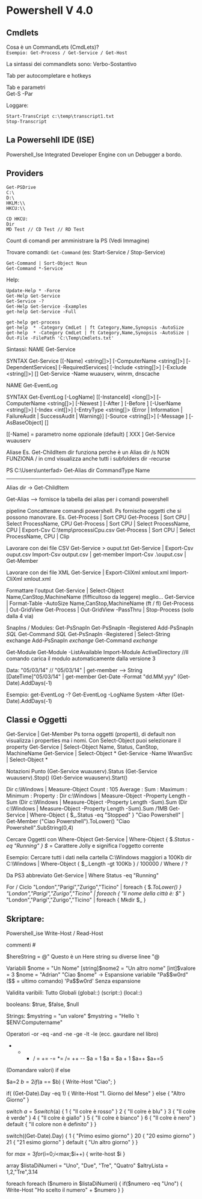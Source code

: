 Powershell V 4.0
================

Cmdlets 
-------


Cosa è un CommandLets (CmdLets)?  
    `Esempio: Get-Process / Get-Service / Get-Host`


La sintassi dei commandlets sono: Verbo-Sostantivo  

Tab per autocompletare e hotkeys  

Tab e parametri  
Get-S -Par  

Loggare:  
```
Start-TransCript c:\temp\transcript1.txt  
Stop-Transcript  
```

La Powersehll IDE (ISE)
-----------------
Powershell_Ise
Integrated Developer Engine con un Debugger a bordo.

Providers
---------
```
Get-PSDrive
C:\  
D:\  
HKLM:\\    
HKCU:\\  

CD HKCU:
Dir
MD Test // CD Test // RD Test
```

Count di comandi per amministrare la PS (Vedi Immagine)

Trovare comandi:
`Get-Command` (es: Start-Service / Stop-Service)
```
Get-Command | Sort-Object Noun
Get-Command *-Service
```

Help:
```
Update-Help * -Force
Get-Help Get-Service
Get-Service -?
Get-Help Get-Service -Examples
get-help Get-Service -Full

get-help get-process
get-help  * -Category CmdLet | ft Category,Name,Synopsis -AutoSize
get-help  * -Category CmdLet | ft Category,Name,Synopsis -AutoSize | Out-File -FilePath 'C:\Temp\Cmdlets.txt'
```

Sintassi:
NAME
    Get-Service

SYNTAX
    Get-Service [[-Name] <string[]>] [-ComputerName <string[]>] [-DependentServices] [-RequiredServices] [-Include
    <string[]>] [-Exclude <string[]>]  [<CommonParameters>]
Get-Service -Name wuauserv, winrm, dnscache


NAME
    Get-EventLog

SYNTAX
    Get-EventLog [-LogName] <string> [[-InstanceId] <long[]>] [-ComputerName <string[]>] [-Newest <int>] [-After
    <datetime>] [-Before <datetime>] [-UserName <string[]>] [-Index <int[]>] [-EntryType <string[]> {Error |
    Information | FailureAudit | SuccessAudit | Warning}] [-Source <string[]>] [-Message <string>] [-AsBaseObject]
    [<CommonParameters>]


[[-Name] = parametro nome opzionale (default) [ XXX ]
Get-Service wuauserv

Aliase
Es. Get-ChildItem
dir funziona perche è un Alias
dir /s NON FUNZIONA / in cmd visualizza anche tutti i subfolders
dir -recurse

PS C:\Users\unterfad> Get-Alias dir
CommandType     Name
-----------     ----
Alias           dir -> Get-ChildItem

Get-Alias --> fornisce la tabella dei alias per i comandi powershell


pipeline
Concattenare comandi powershell. Ps fornische oggetti che si possono manovrare.
Es.
Get-Process | Sort CPU
Get-Process | Sort CPU | Select ProcessName, CPU
Get-Process | Sort CPU | Select ProcessName, CPU | Export-Csv C:\temp\processiCpu.csv
Get-Process | Sort CPU | Select ProcessName, CPU | Clip

Lavorare con dei file CSV
Get-Service > ouput.txt
Get-Service | Export-Csv ouput.csv
Import-Csv output.csv | get-member
Import-Csv .\ouput.csv | Get-Member

Lavorare con dei file XML
Get-Service | Export-CliXml xmlout.xml
Import-CliXml xmlout.xml

Formattare l'output
Get-Service | Select-Object Name,CanStop,MachineName (fifficultoso da leggere) meglio...
Get-Service | Format-Table -AutoSize Name,CanStop,MachineName  (ft / fl)
Get-Process | Out-GridView
Get-Process | Out-GridView -PassThru | Stop-Process  (solo dalla 4 via)

SnapIns / Modules: 
Get-PsSnapIn
Get-PsSnapIn -Registered
Add-PsSnapIn *SQL*
Get-Command *SQL*
Get-PsSnapIn -Registered | Select-String exchange
Add-PsSnapIn *exchange*
Get-Command *exchange*

Get-Module
Get-Module -ListAvailable
Import-Module ActiveDirectory    //Il comando carica il modulo automaticamente dalla versione 3

Data:
"05/03/14"  // "05/03/14" | get-member   --> String
[DateTime]"05/03/14" | get-member
Get-Date -Format "dd.MM.yyy"
(Get-Date).AddDays(-1)

Esempio:
get-EventLog -?
Get-EventLog -LogName System -After (Get-Date).AddDays(-1)


Classi e Oggetti
--------------
Get-Service | Get-Member
Ps torna oggetti (properti), di default non visualizza i properties ma i nomi.
Con Select-Object puoi selezionare il property
Get-Service | Select-Object Name, Status, CanStop, MachineName
Get-Service | Select-Object *
Get-Service -Name WwanSvc | Select-Object *

Notazioni Punto
(Get-Service wuauserv).Status
(Get-Service wuauserv).Stop()
(Get-Service wuauserv).Start()

Dir c:\Windows | Measure-Object
Count    : 105
Average  :
Sum      :
Maximum  :
Minimum  :
Property :
Dir c:\Windows | Measure-Object -Property Length -Sum
(Dir c:\Windows | Measure-Object -Property Length -Sum).Sum
(Dir c:\Windows | Measure-Object -Property Length -Sum).Sum /1MB
Get-Service | Where-Object { $_.Status -eq "Stopped" }
"Ciao Powershell" | Get-Member
("Ciao Powershell").ToLower()
"Ciao Powershell".SubString(0,4)

Cercare Oggetti con Where-Object
Get-Service | Where-Object { $_.Status -eq "Running" }   $_ = Carattere Jolly e significa l'oggetto corrente

Esempio: Cercare tutti i dati nella cartella C:\Windows maggiori a 100Kb
dir C:\Windows | Where-Object { $_.Length -gt 100Kb }  / 100000 / Where / ?

Da PS3 abbreviato
Get-Service | Where Status -eq "Running"


For / Ciclo
"London","Parigi","Zurigo","Ticino" | foreach { $_.ToLower() }
"London","Parigi","Zurigo","Ticino" | foreach { "Il nome della città è: $_" }
"London","Parigi","Zurigo","Ticino" | foreach { Mkdir $_ }


Skriptare:
--------------
Powershell_ise
Write-Host / Read-Host

commenti #

$hereString = 
@"
Questo è un 
Here string 
su diverse linee
"@


Variabili
$nome = "Un Nome"
[string]$nome2 = "Un altro nome"
[int]$valore = 3
$nome = "Adrian"
"Ciao $nome"  -> Espansione variabile
"Pa$$w0rd" ($$ = ultimo comando) 
'Pa$$w0rd' Senza espansione


Validita varibili: Tutto Globali (global::) (script::) (local::)

booleans:
$true, $false, $null

Strings:
$mystring = "un valore"
$mystring = "Hello `t $ENV:Computername"

Operatori
-or -eq -and -ne -ge -lt -le (ecc. gaurdare nel libro)
+ - * / = += -= *= /=  ++ --
$a = 1
$a = $a + 1
$a++
$a+=5

(Domandare valori)
if else

$a=2
$b=2
if($a == $b) {
Write-Host "Ciao";
}

if( (Get-Date).Day -eq 1) {
	Write-Host "1. Giorno del Mese"
}
else
{
	"Altro Giorno"
}


switch
$a=5
switch($a)
{
	1 { "Il colre è rosso" }
	2 { "Il colre è blu" }
	3 { "Il colre è verde" }
	4 { "Il colre è giallo" }
	5 { "Il colre è bianco" }
	6 { "Il colre è nero" }
	default { "Il colore non è definito" }
}

switch((Get-Date).Day)
{
	1 { "Primo esimo giorno" }
	20 { "20 esimo giorno" }
	21 { "21 esimo giorno" }
	default { "Un altro giorno" }
}


for
$max=3
for($i=0;$i<$max;$i++)
{
	write-host $i
}

array
$listaDiNumeri = "Uno", "Due", "Tre", "Quatro"
$altryLista = 1,2,"Tre",3.14

foreach
foreach ($numero in $listaDiNumeri)
{
	if($numero -eq "Uno")
	{
		Write-Host "Ho scelto il numero" + $numero
	}
}






